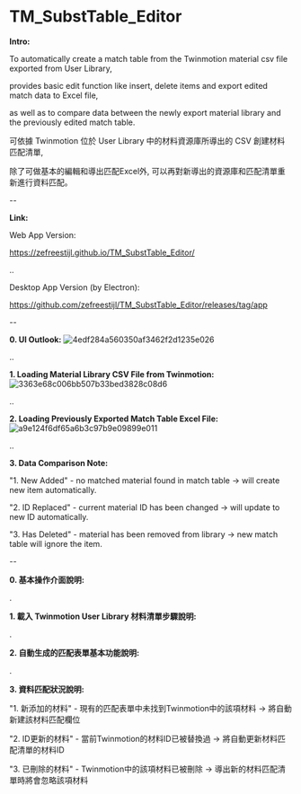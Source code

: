 # TM_SubstTable_Editor

**Intro:**

To automatically create a match table from the Twinmotion material csv file exported from User Library,

provides basic edit function like insert, delete items and export edited match data to Excel file, 

as well as to compare data between the newly export material library and the previously edited match table.


可依據 Twinmotion 位於 User Library 中的材料資源庫所導出的 CSV 創建材料匹配清單,

除了可做基本的編輯和導出匹配Excel外, 可以再對新導出的資源庫和匹配清單重新進行資料匹配。

--

**Link:**

Web App Version:

https://zefreestijl.github.io/TM_SubstTable_Editor/

..

Desktop App Version (by Electron):

https://github.com/zefreestijl/TM_SubstTable_Editor/releases/tag/app

--

**0. UI Outlook:**
![4edf284a560350af3462f2d1235e026](https://github.com/zefreestijl/TM_SubstTable_Editor/assets/97733793/6c2feb6e-7a41-40f3-9731-22b9f8befff8)



..

**1. Loading Material Library CSV File from Twinmotion:**
![3363e68c006bb507b33bed3828c08d6](https://github.com/zefreestijl/TM_SubstTable_Editor/assets/97733793/f60141e2-3081-4c91-99a9-bd3bd26b4486)



..

**2. Loading Previously Exported Match Table Excel File:**
![a9e124f6df65a6b3c97b9e09899e011](https://github.com/zefreestijl/TM_SubstTable_Editor/assets/97733793/4cbe313d-e0bd-43a0-a2c8-2272cd1c842b)



..

**3. Data Comparison Note:**

"1. New Added" - no matched material found in match table → will create new item automatically.

"2. ID Replaced" - current material ID has been changed → will update to new ID automatically.

"3. Has Deleted" - material has been removed from library → new match table will ignore the item.




--

**0. 基本操作介面說明:**


.

**1. 載入 Twinmotion User Library 材料清單步驟說明:**


.

**2. 自動生成的匹配表單基本功能說明:**


.

**3. 資料匹配狀況說明:**

"1. 新添加的材料" - 現有的匹配表單中未找到Twinmotion中的該項材料 → 將自動新建該材料匹配欄位

"2. ID更新的材料" - 當前Twinmotion的材料ID已被替換過 → 將自動更新材料匹配清單的材料ID

"3. 已刪除的材料" - Twinmotion中的該項材料已被刪除 → 導出新的材料匹配清單時將會忽略該項材料
